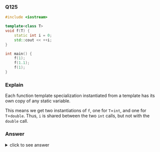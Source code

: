 ### Q125

```cpp
#include <iostream>

template<class T>
void f(T) {
    static int i = 0;
    std::cout << ++i;
}

int main() {
    f(1);
    f(1.1);
    f(1);
}
```

### Explain

Each function template specialization instantiated from a template has its own copy of any static variable.

This means we get two instantiations of `f`, one for `T`=`int`, and one for `T`=`double`. Thus, `i` is shared between the two `int` calls, but not with the `double` call.

### Answer

<details>
    <summary>click to see answer</summary>
    112
</details>

